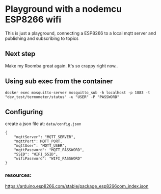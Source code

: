 
# Playground with a nodemcu ESP8266 wifi

This is just a playground, connecting a ESP8266 to a local mqtt server and publishing and subscribing to topics

## Next step
Make my Roomba great again. It's so crappy right now..

## Using sub exec from the container

```
docker exec mosquitto-server mosquitto_sub -h localhost -p 1883 -t "dev_test/termometer/status" -u "USER" -P "PASSWORD"
```

## Configuring

create a json file at: `data/config.json`

```
{
    "mqttServer": "MQTT_SERVER",
    "mqttPort": MQTT_PORT,
    "mqttUser": "MQTT_USER",
    "mqttPassword": "MQTT_PASSWORD",
    "SSID": "WIFI_SSID",
    "wifiPassword": "WIFI_PASSWORD"
}
```

### resources:
https://arduino.esp8266.com/stable/package_esp8266com_index.json